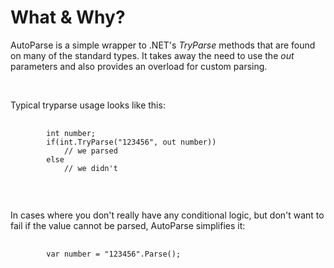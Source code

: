 <h1>What & Why?</h1>
<p>AutoParse is a simple wrapper to .NET's <i>TryParse</i> methods that are found on many of the standard types.  It takes away the need to use the <i>out</i> parameters and also provides an overload for custom parsing.</p>
<br/>
<p>Typical tryparse usage looks like this:</p>
<pre>
	<code>
		int number;
		if(int.TryParse("123456", out number))
			// we parsed
		else
			// we didn't
	</code>
</pre>
<br/>
<p>In cases where you don't really have any conditional logic, but don't want to fail if the value cannot be parsed, AutoParse simplifies it:</p>
<pre>
	<code>
		var number = "123456".Parse<int>();
	</code>
</pre>